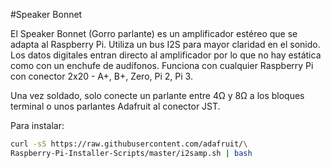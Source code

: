 <!--
---
name: Speaker Bonnet
class: board
type: audio
formfactor: pHAT
manufacturer: Adafruit
description: 3W Stereo Amplifier Bonnet for Raspberry Pi
url: https://learn.adafruit.com/adafruit-speaker-bonnet-for-raspberry-pi
schematic: https://learn.adafruit.com/assets/37882
buy: https://www.adafruit.com/products/3346
image: 'adafruit-speaker-bonnet.png'
pincount: 40
eeprom: no
power:
  '1':
  '2':
ground:
  '6':
  '9':
  '14':
  '20':
  '25':
  '30':
  '34':
  '39':
pin:
  '12':
    name: I2S
  '35':
    name: I2S
  '40':
    name: I2S
-->
#Speaker Bonnet

El Speaker Bonnet (Gorro parlante) es un amplificador estéreo que se adapta al Raspberry Pi. Utiliza un bus I2S para mayor claridad en el sonido. Los datos digitales entran directo al amplificador por lo que no hay estática como con un enchufe de audífonos. Funciona con cualquier Raspberry Pi con conector 2x20 - A+, B+, Zero, Pi 2, Pi 3.

Una vez soldado, solo conecte un parlante entre 4Ω y 8Ω a los bloques terminal o unos parlantes Adafruit al conector JST.

Para instalar:

```bash
curl -sS https://raw.githubusercontent.com/adafruit/\
Raspberry-Pi-Installer-Scripts/master/i2samp.sh | bash
```
